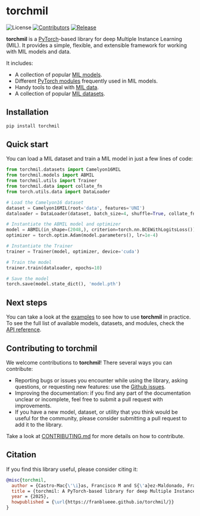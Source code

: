 # torchmil

<p align="left">
    <img src="https://img.shields.io/badge/license-Apache_2.0-blue" alt="License">
    <a href="#"><img src="https://badgen.net/github/contributors/Franblueee/torchmil" alt="Contributors"></a>
    <a href="#"><img src="https://badgen.net/github/release/Franblueee/torchmil" alt="Release"></a>
</p>


**torchmil** is a [PyTorch](https://pytorch.org/)-based library for deep Multiple Instance Learning (MIL).
It provides a simple, flexible, and extensible framework for working with MIL models and data.

It includes:

- A collection of popular [MIL models](https://franblueee.github.io/torchmil/api/models/).
- Different [PyTorch modules](https://franblueee.github.io/torchmil/api/nn/) frequently used in MIL models.
- Handy tools to deal with [MIL data](https://franblueee.github.io/torchmil/api/data/).
- A collection of popular [MIL datasets](https://franblueee.github.io/torchmil/api/datasets/).

## Installation

```bash
pip install torchmil
```

## Quick start

You can load a MIL dataset and train a MIL model in just a few lines of code:

```python
from torchmil.datasets import Camelyon16MIL
from torchmil.models import ABMIL
from torchmil.utils import Trainer
from torchmil.data import collate_fn
from torch.utils.data import DataLoader

# Load the Camelyon16 dataset
dataset = Camelyon16MIL(root='data', features='UNI')
dataloader = DataLoader(dataset, batch_size=4, shuffle=True, collate_fn=collate_fn)

# Instantiate the ABMIL model and optimizer
model = ABMIL(in_shape=(2048,), criterion=torch.nn.BCEWithLogitsLoss()) # each model has its own criterion
optimizer = torch.optim.Adam(model.parameters(), lr=1e-4)

# Instantiate the Trainer
trainer = Trainer(model, optimizer, device='cuda')

# Train the model
trainer.train(dataloader, epochs=10)

# Save the model
torch.save(model.state_dict(), 'model.pth')
```

## Next steps

You can take a look at the [examples](https://franblueee.github.io/torchmil/examples/) to see how to use **torchmil** in practice.
To see the full list of available models, datasets, and modules, check the [API reference](https://franblueee.github.io/torchmil/api/).

## Contributing to torchmil

We welcome contributions to **torchmil**! There several ways you can contribute:

- Reporting bugs or issues you encounter while using the library, asking questions, or requesting new features: use the [Github issues](https://github.com/Franblueee/torchmil/issues).
- Improving the documentation: if you find any part of the documentation unclear or incomplete, feel free to submit a pull request with improvements.
- If you have a new model, dataset, or utility that you think would be useful for the community, please consider submitting a pull request to add it to the library.

Take a look at [CONTRIBUTING.md](https://github.com/Franblueee/torchmil/blob/main/CONTRIBUTING.md) for more details on how to contribute.

## Citation

If you find this library useful, please consider citing it:

```bibtex
@misc{torchmil,
  author = {Castro-Mac{\'\i}as, Francisco M and S{\'a}ez-Maldonado, Francisco Javier and Morales Alvarez, Pablo and Molina, Rafael},
  title = {torchmil: A PyTorch-based library for deep Multiple Instance Learning},
  year = {2025},
  howpublished = {\url{https://franblueee.github.io/torchmil/}}
}
```
